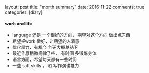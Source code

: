 layout: post
title: "month summary"
date: 2016-11-22
comments: true
categories: [diary]


#### work and life
  * language 还是 一个很好的方向， 期望对这个方向 做出点东西
  * 希望把work 做好，让期望的人满意
  * 优化精力，有机会 每天大概总结下
  * 最近作息稍微规律了些， 有时间 多锻炼身体
  * 语言方面，希望每天都有一些时间
  * 一些 soft skills ， 和 写作演讲能力

